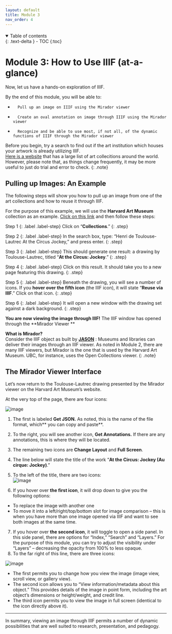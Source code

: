 ```yaml
---
layout: default
title: Module 3
nav_order: 4
---
```


<p style="margin-bottom: 20px"></p>

<details open markdown="block">
  <summary>
    Table of contents
  </summary>
  {: .text-delta }
 - TOC
{:toc}
</details>

# Module 3: How to Use IIIF (at-a-glance)

Now, let us have a hands-on exploration of IIIF.
 
By the end of this module, you will be able to:
*       Pull up an image on IIIF using the Mirador viewer 
*       Create an oval annotation on image through IIIF using the Mirador viewer
*       Recognize and be able to use most, if not all, of the dynamic functions of IIIF through the Mirador viewer

Before you begin, try a search to find out if the art institution which houses your artwork is already utilizing IIIF. <br>
[Here is a website](https://iiif.io/guides/finding_resources/) that has a large list of art collecitions around the world. <br>
However, please note that, as things change frequently, it may be more useful to just do trial and error to check. 
{: .note}

## Pulling up Images: An Example

The following steps will show you how to pull up an image from one of the art collections and how to reuse it through IIIF. 

For the purpose of this example, we will use the **Harvard Art Museum** collection as an example. [Click on this link](https://harvardartmuseums.org) and then follow these steps:
 
Step 1
{: .label .label-step}
Click on “**Collections**.”
{: .step} 

Step 2
{: .label .label-step}
In the search box, type: “Henri de Toulouse-Lautrec At the Circus Jockey,” and press enter.
{: .step}  

Step 3
{: .label .label-step}
This should generate one result: a drawing by Toulouse-Lautrec, titled “**At the Circus: Jockey**.”
{: .step} 

Step 4
{: .label .label-step}
Click on this result. It should take you to a new page featuring this drawing.
{: .step} 

Step 5
{: .label .label-step}
Beneath the drawing, you will see a number of icons. If you **hover over the fifth icon** (the IIIF icon), it will state “**Reuse via IIIF**.” Click on that icon. 
{: .step} 

Step 6
{: .label .label-step}
It will open a new window with the drawing set against a dark background. 
{: .step}

**You are now viewing the image through IIIF!** The IIIF window has opened through the **Mirador Viewer **

**What is Mirador?**<br> Consider the IIIF object as built by [**JASON**][id1] :
Museums and libraries can deliver their images through an IIIF viewer. As noted in Module 2, there are many IIIF viewers, but Mirador is the one that is used by the Harvard Art Museum. UBC, for instance, uses the Open Collections viewer.
{: .note}

[id1]: ## "The name for the file format, or a way to transmit data"

## The Mirador Viewer Interface

Let’s now return to the Toulouse-Lautrec drawing presented by the Mirador viewer on the Harvard Art Museum’s website. 
 
At the very top of the page, there are four icons:

![image](https://github.com/mylovedsystem/IntrotoIIIF/assets/140271862/e085ce42-2813-49c6-8e7c-10a72919e8b2)


1. The first is labeled **Get JSON.** As noted, this is the name of the file format, which** you can copy and paste**.
 
2. To the right, you will see another icon, **Get Annotations.** If there are any annotations, this is where they will be located.
 
3. The remaining two icons are **Change Layout** and **Full Screen**.
 
4. The line below will state the title of the work “**At the Circus: Jockey (Au cirque: Jockey)**.”
 
5. To the left of the title, there are two icons: <br>
![image](https://github.com/mylovedsystem/IntrotoIIIF/assets/140271862/c8997178-2682-4c6d-98c4-d945cadb52e3) <br>
6. If you hover over **the first icon**, it will drop down to give you the following options:

* To replace the image with another one
* To move it into a left/right/top/bottom slot for image comparison – this is when you have more than one image opened via IIIF and want to see both images at the same time. <br>  
7. If you hover over **the second icon**, it will toggle to open a side panel. In this side panel, there are options for “Index,” “Search” and “Layers.” For the purpose of this module, you can try to adjust the visibility under “Layers” – decreasing the opacity from 100% to less opaque. <br>
8. To the far right of this line, there are three icons:

![image](https://github.com/mylovedsystem/IntrotoIIIF/assets/140271862/c04f52ef-0a76-4192-91c1-a3fda7b4b53b)
   
* The first permits you to change how you view the image (image view, scroll view, or gallery view).
* The second icon allows you to “View information/metadata about this object.” This provides details of the image in point form, including the art object’s dimensions or height/weight, and credit line.
* The third icon permits you to view the image in full screen (identical to the icon directly above it). 


---

In summary, viewing an image through IIIF permits a number of dynamic possibilities that are well suited to research, presentation, and pedagogy. 

